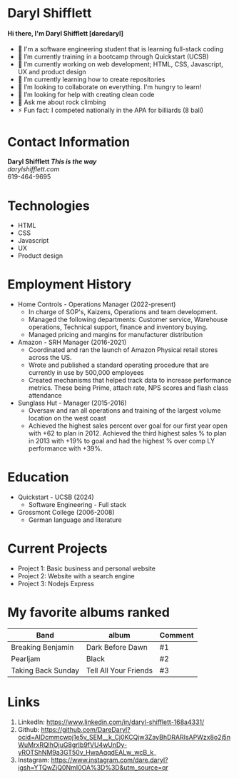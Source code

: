   # Daryl Shifflett
#### Hi there, I'm Daryl Shifflett [daredaryl]
- 👋 I'm a software engineering student that is learning full-stack coding 
- 🌱 I’m currently training in a bootcamp through Quickstart (UCSB)
- 🔭 I’m currently working on web development; HTML, CSS, Javascript, UX and product design
- 🌱 I’m currently learning how to create repositories
- 👯 I’m looking to collaborate on everything. I'm hungry to learn!
- 🤔 I’m looking for help with creating clean code
- 💬 Ask me about rock climbing
- ⚡ Fun fact: I competed nationally in the APA for billiards (8 ball)

# Contact Information
**Daryl Shifflett _This is the way_**<br/>
*darylshifflett.com*<br/>
619-464-9695

# Technologies
- HTML
- CSS
- Javascript
- UX
- Product design

# Employment History
* Home Controls - Operations Manager (2022-present)
  * In charge of SOP's, Kaizens, Operations and team development.
  * Managed the following departments: Customer service, Warehouse operations, Technical support, finance and inventory buying.
  * Managed pricing and margins for manufacturer distribution
* Amazon - SRH Manager (2016-2021)
  * Coordinated and ran the launch of Amazon Physical retail stores across the US.
  * Wrote and published a standard operating procedure that are currently in use by 500,000 employees
  * Created mechanisms that helped track data to increase performance metrics. These being Prime, attach rate, NPS scores and flash class attendance
* Sunglass Hut - Manager (2015-2016)
  * Oversaw and ran all operations and training of the largest volume location on the west coast
  * Achieved the highest sales percent over goal for our first year open with +62 to plan in 2012. Achieved the third highest sales % to plan in 2013 with +19% to goal and had the highest % over comp LY performance with +39%.

# Education
* Quickstart - UCSB (2024)
  * Software Engineering - Full stack
* Grossmont College (2006-2008)
  * German language and literature
    
# Current Projects
* Project 1: Basic business and personal website
* Project 2: Website with a search engine
* Project 3: Nodejs Express

   
# My favorite albums ranked
Band | album | Comment
------|-----|--------
 Breaking Benjamin| Dark Before Dawn | #1
 Pearljam | Black | #2
 Taking Back Sunday | Tell All Your Friends | #3

# Links
1. LinkedIn: https://www.linkedin.com/in/daryl-shifflett-168a4331/
1. Github: https://github.com/DareDaryl?ocid=AIDcmmcwpj1e5v_SEM__k_Cj0KCQjw3ZayBhDRARIsAPWzx8o2j5nWuMrxRQlhOjuG8grIb9fVU4wUnDy-yROTShNM9a3GT50v_HwaAqqdEALw_wcB_k_
1. Instagram: https://www.instagram.com/dare.daryl?igsh=YTQwZjQ0NmI0OA%3D%3D&utm_source=qr

